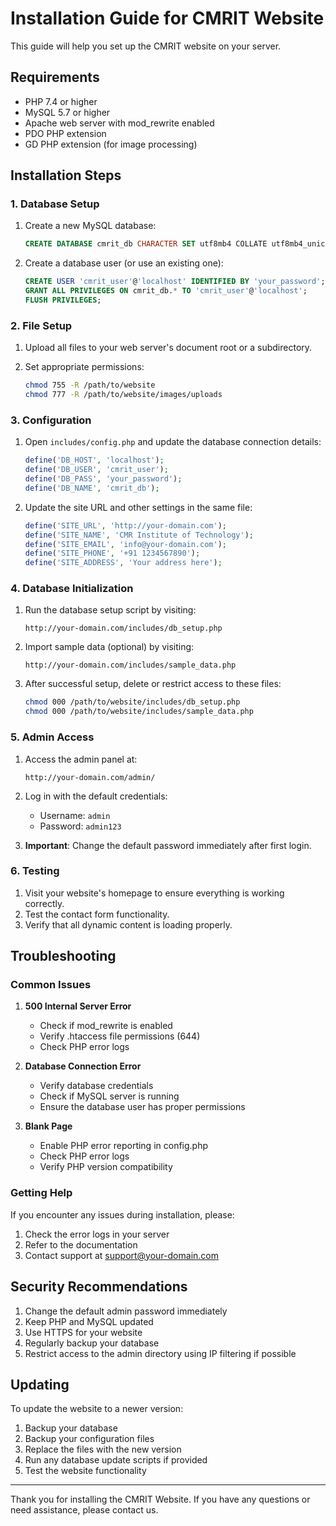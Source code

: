# Installation Guide for CMRIT Website

This guide will help you set up the CMRIT website on your server.

## Requirements

- PHP 7.4 or higher
- MySQL 5.7 or higher
- Apache web server with mod_rewrite enabled
- PDO PHP extension
- GD PHP extension (for image processing)

## Installation Steps

### 1. Database Setup

1. Create a new MySQL database:
   ```sql
   CREATE DATABASE cmrit_db CHARACTER SET utf8mb4 COLLATE utf8mb4_unicode_ci;
   ```

2. Create a database user (or use an existing one):
   ```sql
   CREATE USER 'cmrit_user'@'localhost' IDENTIFIED BY 'your_password';
   GRANT ALL PRIVILEGES ON cmrit_db.* TO 'cmrit_user'@'localhost';
   FLUSH PRIVILEGES;
   ```

### 2. File Setup

1. Upload all files to your web server's document root or a subdirectory.

2. Set appropriate permissions:
   ```bash
   chmod 755 -R /path/to/website
   chmod 777 -R /path/to/website/images/uploads
   ```

### 3. Configuration

1. Open `includes/config.php` and update the database connection details:
   ```php
   define('DB_HOST', 'localhost');
   define('DB_USER', 'cmrit_user');
   define('DB_PASS', 'your_password');
   define('DB_NAME', 'cmrit_db');
   ```

2. Update the site URL and other settings in the same file:
   ```php
   define('SITE_URL', 'http://your-domain.com');
   define('SITE_NAME', 'CMR Institute of Technology');
   define('SITE_EMAIL', 'info@your-domain.com');
   define('SITE_PHONE', '+91 1234567890');
   define('SITE_ADDRESS', 'Your address here');
   ```

### 4. Database Initialization

1. Run the database setup script by visiting:
   ```
   http://your-domain.com/includes/db_setup.php
   ```

2. Import sample data (optional) by visiting:
   ```
   http://your-domain.com/includes/sample_data.php
   ```

3. After successful setup, delete or restrict access to these files:
   ```bash
   chmod 000 /path/to/website/includes/db_setup.php
   chmod 000 /path/to/website/includes/sample_data.php
   ```

### 5. Admin Access

1. Access the admin panel at:
   ```
   http://your-domain.com/admin/
   ```

2. Log in with the default credentials:
   - Username: `admin`
   - Password: `admin123`

3. **Important**: Change the default password immediately after first login.

### 6. Testing

1. Visit your website's homepage to ensure everything is working correctly.
2. Test the contact form functionality.
3. Verify that all dynamic content is loading properly.

## Troubleshooting

### Common Issues

1. **500 Internal Server Error**
   - Check if mod_rewrite is enabled
   - Verify .htaccess file permissions (644)
   - Check PHP error logs

2. **Database Connection Error**
   - Verify database credentials
   - Check if MySQL server is running
   - Ensure the database user has proper permissions

3. **Blank Page**
   - Enable PHP error reporting in config.php
   - Check PHP error logs
   - Verify PHP version compatibility

### Getting Help

If you encounter any issues during installation, please:

1. Check the error logs in your server
2. Refer to the documentation
3. Contact support at support@your-domain.com

## Security Recommendations

1. Change the default admin password immediately
2. Keep PHP and MySQL updated
3. Use HTTPS for your website
4. Regularly backup your database
5. Restrict access to the admin directory using IP filtering if possible

## Updating

To update the website to a newer version:

1. Backup your database
2. Backup your configuration files
3. Replace the files with the new version
4. Run any database update scripts if provided
5. Test the website functionality

---

Thank you for installing the CMRIT Website. If you have any questions or need assistance, please contact us. 